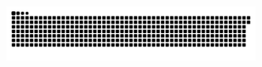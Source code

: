 <picture>
  <source media="(prefers-color-scheme: dark)" srcset="https://raw.githubusercontent.com/MarineHakobyan/MarineHakobyan/950c42c9880113bea381d566fdbc584077a7643d/github-contribution-grid-snake-dark.svg" />
  <source media="(prefers-color-scheme: light)" srcset="https://raw.githubusercontent.com/MarineHakobyan/MarineHakobyan/950c42c9880113bea381d566fdbc584077a7643d/github-contribution-grid-snake.svg" />
  <img alt="github-snake" src="https://raw.githubusercontent.com/MarineHakobyan/MarineHakobyan/950c42c9880113bea381d566fdbc584077a7643d/github-contribution-grid-snake-dark.svg" />
</picture>
